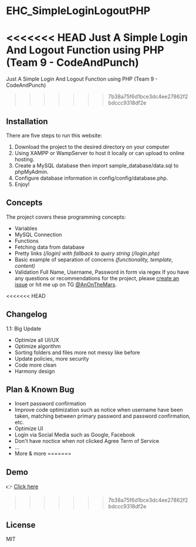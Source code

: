 # EHC_SimpleLoginLogoutPHP
<<<<<<< HEAD
Just A Simple Login And Logout Function using PHP (Team 9 - CodeAndPunch)
=======
Just A Simple Login And Logout Function using PHP 
(Team 9 - CodeAndPunch)
>>>>>>> 7b38a75f6d1bce3dc4ee27862f2bdccc9318df2e
## Installation

There are five steps to run this website:

1. Download the project to the desired directory on your computer
2. Using XAMPP or WampServer to host it locally or can upload to online hosting.
3. Create a MySQL database then import sample_database/data.sql to phpMyAdmin.
4. Configure database information in config/config/database.php.
5. Enjoy!

## Concepts

The project covers these programming concepts:

 * Variables
 * MySQL Connection
 * Functions
 * Fetching data from database
 * Pretty links *(/login) with fallback to query string (/login.php)*
 * Basic example of separation of concerns *(functionality, template, content)*
 * Validation Full Name, Username, Password in form via regex
If you have any questions or recommendations for the project, please [create an issue](https://github.com/TranAnSE/EHC_SimpleLoginLogoutPHP/issues/new) or hit me up on TG [@AnOnTheMars](https://t.me/AnOnTheMars).

<<<<<<< HEAD
## Changelog
1.1: Big Update
- Optimize all UI/UX
- Optimize algorithm
- Sorting folders and files more not messy like before
- Update policies, more security
- Code more clean
- Harmony design

## Plan & Known Bug
 * Insert password confirmation
 * Improve code optimization such as notice when username have been taken, matching between primary password and password confirmation, etc.
 * Optimize UI
 * Login via Social Media such as Google, Facebook
 * Don't have noctice when not clicked Agree Term of Service
 * ...
 * More & more
=======
## Demo 
👉 [Click here](https://tqa24.name.vn)
>>>>>>> 7b38a75f6d1bce3dc4ee27862f2bdccc9318df2e
## License

MIT
